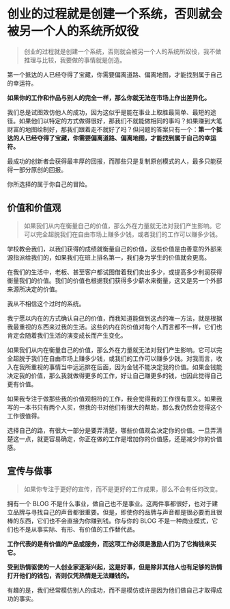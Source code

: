 # 创业的过程就是创建一个系统，否则就会被另一个人的系统所奴役

> 创业的过程就是创建一个系统，否则就会被另一个人的系统所奴役，我不做推理与比较，我要做的事情就是创造。

第一个抵达的人已经夺得了宝藏，你需要偏离道路、偏离地图，才能找到属于自己的幸运符。

**如果你的工作和作品与别人的完全一样，那么你就无法在市场上作出差异化。**

我们总是试图效仿他人的成功，因为这似乎是能在事业上取胜最简单、最短的途径。如果他们以特定的方式做得很好，那我们不就能做相同的事吗？如果赚到大笔财富的地图绘制好，那我们跟着走不就好了吗？但问题的答案只有一个：**第一个抵达的人已经夺得了宝藏，你需要偏离道路、偏离地图，才能找到属于自己的幸运符。**

最成功的创新者会获得最丰厚的回报，而那些只是复制原创模式的人，最多只能获得一部分原创的回报。

你所选择的属于你自己的冒险。

## 价值和价值观

> 如果我们从内在衡量自己的价值，那么外在力量就无法对我们产生影响。它可以完全超脱我们在自由市场上赚多少钱，或者我们的工作可以赚多少钱。

学校教会我们，以我们获得的成绩就衡量自己的价值，这些价值是由善意的外部来源指派给我们的，如果我们在班上排名第一，我们身为学生的价值就会更高。

在我们的生活中，老板、甚至客户都试图借着我们卖出多少，或提高多少利润获得衡量我们的价值。我们的价值也根据我们获得多少薪水来衡量，这又是另一个外部来源所决定的价值。

我从不相信这个过时的系统。

我宁愿以内在的方式确认自己的价值，而我知道能做到这点的唯一方法，就是根据我最重视的东西来过我的生活。这些的内在的价值对每个人而言都不一样，它们也肯定会随着我们生活的演变成长而产生变化。

如果我们从内在衡量自己的价值，那么外在力量就无法对我们产生影响。它可以完全超脱于我们在自由市场上赚多少钱，或我们的工作可以赚多少钱。对我而言，收入在我所重视的事情当中远远排在后面，因为金钱不能决定我的价值。如果金钱能决定我的价值，那么我就做得更多的工作，好让自己赚更多的钱，也因此觉得自己更有价值。

如果我专注于做那些我的价值观相符的工作，我会觉得我的工作很有意义。如果我写的一本书只有两个人买，但我的书对他们有很大的帮助，那么我仍然会觉得这个工作很值得。

选择自己的路，有很大一部分是要弄清楚，哪些价值观会决定你的价值。一旦弄清楚这一点，就更容易确定，你正在做的工作是增加你的价值感，还是减少你的价值感。

## 宣传与做事

> 如果你专注于更好的宣传，而不是更好的工作成果，那么不会有任何改变。

拥有一个 BLOG 不是什么事业，做自己也不是事业。这两件事都很好，也对于建立品牌与寻找自己的声音都很重要。但是，即使你的品牌与声音都是很必要而且很棒的东西，它们也不会直接为你赚到钱。你与你的 BLOG 不是一种商业模式，它们也不是从事实际、有形、有价值的工作替代品。

**工作代表的是有价值的产品或服务，而这项工作必须是激励人们为了它掏钱来买它。**

**受到热情驱使的一人创业家逐渐兴起，这是好事，但是除非其他人也有足够的热情打开他们的钱包，否则仅凭热情是无法赚钱的。**

有趣的是，我们经常模仿别人的成功，而不是模仿或许是因为他们做自己才取得成功的事实。


